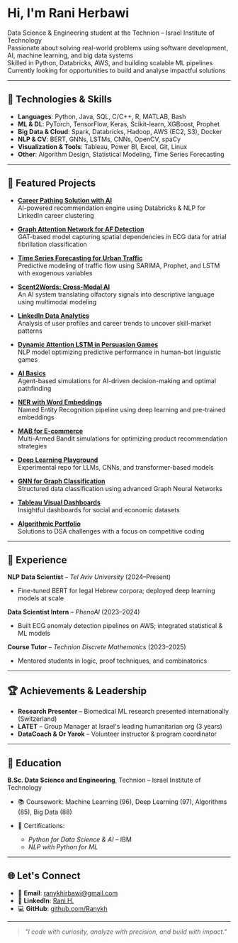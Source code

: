 # Hi, I'm Rani Herbawi

 Data Science & Engineering student at the Technion – Israel Institute of Technology  
Passionate about solving real-world problems using software development, AI, machine learning, and big data systems  
Skilled in Python, Databricks, AWS, and building scalable ML pipelines  
Currently looking for opportunities to build and analyse impactful solutions

---

## 🔧 Technologies & Skills

- **Languages**: Python, Java, SQL, C/C++, R, MATLAB, Bash
- **ML & DL**: PyTorch, TensorFlow, Keras, Scikit-learn, XGBoost, Prophet
- **Big Data & Cloud**: Spark, Databricks, Hadoop, AWS (EC2, S3), Docker
- **NLP & CV**: BERT, GNNs, LSTMs, CNNs, OpenCV, spaCy
- **Visualization & Tools**: Tableau, Power BI, Excel, Git, Linux
- **Other**: Algorithm Design, Statistical Modeling, Time Series Forecasting

---

## 📂 Featured Projects

-  **[Career Pathing Solution with AI](https://github.com/Ranykh/Career_path_with_AI_project)**  
  AI-powered recommendation engine using Databricks & NLP for LinkedIn career clustering

-  **[Graph Attention Network for AF Detection](https://github.com/Ranykh/Graph-Attention-Network-for-AF-Detection)**  
  GAT-based model capturing spatial dependencies in ECG data for atrial fibrillation classification

-  **[Time Series Forecasting for Urban Traffic](https://github.com/Ranykh/Time_Series_Forecasting_for_Urban_Traffic)**  
  Predictive modeling of traffic flow using SARIMA, Prophet, and LSTM with exogenous variables

-  **[Scent2Words: Cross-Modal AI](https://github.com/Ranykh/Scent2Words-AI)**  
  An AI system translating olfactory signals into descriptive language using multimodal modeling

-  **[LinkedIn Data Analytics](https://github.com/Ranykh/Linkedin-Data-Analysis)**  
  Analysis of user profiles and career trends to uncover skill-market patterns

-  **[Dynamic Attention LSTM in Persuasion Games](https://github.com/Ranykh/Dynamic-Attention-based-LSTM-Predictive-Model-in-Language-based-Persuasion-Games)**  
  NLP model optimizing predictive performance in human-bot linguistic games

-  **[AI Basics](https://github.com/Ranykh/AI-Basics/tree/main)**  
  Agent-based simulations for AI-driven decision-making and optimal pathfinding

-  **[NER with Word Embeddings](https://github.com/Ranykh/NLP-Entity-Tagging-with-Word-Embeddings)**  
  Named Entity Recognition pipeline using deep learning and pre-trained embeddings

-  **[MAB for E-commerce](https://github.com/Ranykh/MAB_Electronic-Commerce-Models)**  
  Multi-Armed Bandit simulations for optimizing product recommendation strategies

-  **[Deep Learning Playground](https://github.com/Ranykh/Deep-Learning-Projects)**  
  Experimental repo for LLMs, CNNs, and transformer-based models

-  **[GNN for Graph Classification](https://github.com/Ranykh/GNN_Final_Project)**  
  Structured data classification using advanced Graph Neural Networks

-  **[Tableau Visual Dashboards](https://github.com/Ranykh/Tableau)**  
  Insightful dashboards for social and economic datasets

-  **[Algorithmic Portfolio](https://github.com/Ranykh/Data-Structures-and-Algorithms_programming-assignment)**  
  Solutions to DSA challenges with a focus on competitive coding

---

## 💼 Experience

**NLP Data Scientist** – *Tel Aviv University* (2024–Present)  
- Fine-tuned BERT for legal Hebrew corpora; deployed deep learning models at scale  

**Data Scientist Intern** – *PhenoAI* (2023–2024)  
- Built ECG anomaly detection pipelines on AWS; integrated statistical & ML models  

**Course Tutor** – *Technion Discrete Mathematics* (2023–2025)  
- Mentored students in logic, proof techniques, and combinatorics

---

## 🏆 Achievements & Leadership

-  **Research Presenter** – Biomedical ML research presented internationally (Switzerland)
-  **LATET** – Group Manager at Israel's leading humanitarian org (3 years)
-  **DataCoach & Or Yarok** – Volunteer instructor & program coordinator

---

## 📜 Education

**B.Sc. Data Science and Engineering**, Technion – Israel Institute of Technology  
- 📚 Coursework: Machine Learning (96), Deep Learning (97), Algorithms (85), Big Data (88)  

- 📜 Certifications:  
  - *Python for Data Science & AI* – IBM  
  - *NLP with Python for ML*

---

## 🌐 Let's Connect

- 📧 **Email**: [ranykhirbawi@gmail.com](mailto:ranykhirbawi@gmail.com)  
- 💼 **LinkedIn**: [Rani H.](https://www.linkedin.com/in/rani-h-51a5011a9)  
- 💻 **GitHub**: [github.com/Ranykh](https://github.com/Ranykh)

---

> *"I code with curiosity, analyze with precision, and build with impact."*

